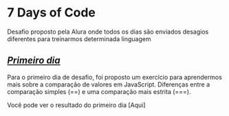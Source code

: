 # 7 Days of Code
 Desafio proposto pela Alura onde todos os dias são enviados desagios diferentes para treinarmos determinada linguagem

## ***<u>Primeiro dia</u>***
Para o primeiro dia de desafio, foi proposto um exercício para aprendermos mais sobre a comparação de valores em JavaScript. Diferenças entre a comparação simples (==) e uma comparação mais estrita (===).
<p>Você pode ver o resultado do primeiro dia [Aqui] <https://github.com/Mikkenz/7-Days-of-Code/blob/main/dia1.js>
